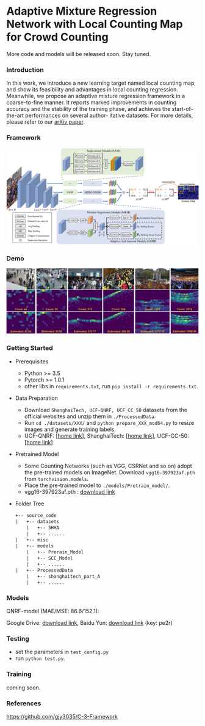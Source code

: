 # Adaptive Mixture Regression Network with Local Counting Map for Crowd Counting

More code and models will be released soon. Stay tuned.

### Introduction
In this work, we introduce a new learning target named local counting map, and
show its feasibility and advantages in local counting regression. Meanwhile, we
propose an adaptive mixture regression framework in a coarse-to-fine manner.
It reports marked improvements in counting accuracy and the stability of the
training phase, and achieves the start-of-the-art performances on several author-
itative datasets. For more details, please refer to our [arXiv paper]().

### Framework
<img src="doc/framework.jpg" width=800>

### Demo
<img src="doc/demo.jpg" width=800>

### Getting Started
- Prerequisites
  - Python >= 3.5
  - Pytorch >= 1.0.1
  - other libs in ```requirements.txt```, run ```pip install -r requirements.txt```.

- Data Preparation
  - Download ```ShanghaiTech, UCF-QNRF, UCF_CC_50``` datasets from the official websites 
    and unzip them in ```./ProcessedData```.
  - Run ```cd ./datasets/XXX/``` and ```python prepare_XXX_mod64.py``` to resize images and generate training labels.
  - UCF-QNRF: [[home link](https://www.crcv.ucf.edu/data/ucf-qnrf/)], 
ShanghaiTech: [[home link](https://pan.baidu.com/s/1nuAYslz)], 
UCF-CC-50: [[home link](http://crcv.ucf.edu/data/ucf-cc-50/)]

- Pretrained Model
  - Some Counting Networks (such as VGG, CSRNet and so on) adopt the pre-trained models on ImageNet.
    Download ```vgg16-397923af.pth``` from ```torchvision.models```.
  - Place the pre-trained model to ```./models/Pretrain_model/```. 
  - vgg16-397923af.pth : [download link](https://download.pytorch.org/models/vgg16-397923af.pth)

- Folder Tree
    ```
    +-- source_code
    |   +-- datasets
        |   +-- SHHA
        |   +-- ......
    |   +-- misc     
    |   +-- models
        |   +-- Prerain_Model
        |   +-- SCC_Model
        |   +-- ......
    |   +-- ProcessedData
        |   +-- shanghaitech_part_A
        |   +-- ......
    ```

### Models
QNRF-model (MAE/MSE: 86.6/152.1):

Google Drive: [download link](https://drive.google.com/open?id=1btZa7ltAwqQe0CDa41P67EtTdY0iJOfh),
Baidu Yun: [download link](https://pan.baidu.com/s/1humECw3oz4xRbWy5CaakZQ) (key: pe2r) 

### Testing
- set the parameters in ```test_config.py```
- run ```python test.py```.

### Training
coming soon.

### References
https://github.com/gjy3035/C-3-Framework
